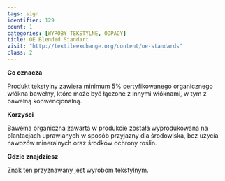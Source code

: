 ```yaml
---
tags: sign
identifier: 129
count: 1
categories: [WYROBY TEKSTYLNE, ODPADY]
title: OE Blended Standart
visit: "http://textileexchange.org/content/oe-standards"
class: 2
---
```

**Co oznacza**

Produkt tekstylny zawiera minimum 5% certyfikowanego organicznego włókna bawełny, które może być łączone z innymi włóknami, w tym z bawełną konwencjonalną.

**Korzyści**

Bawełna organiczna zawarta w produkcie została wyprodukowana na plantacjach uprawianych w sposób przyjazny dla środowiska, bez użycia nawozów mineralnych oraz środków ochrony roślin.

**Gdzie znajdziesz**

Znak ten przyznawany jest wyrobom tekstylnym.
